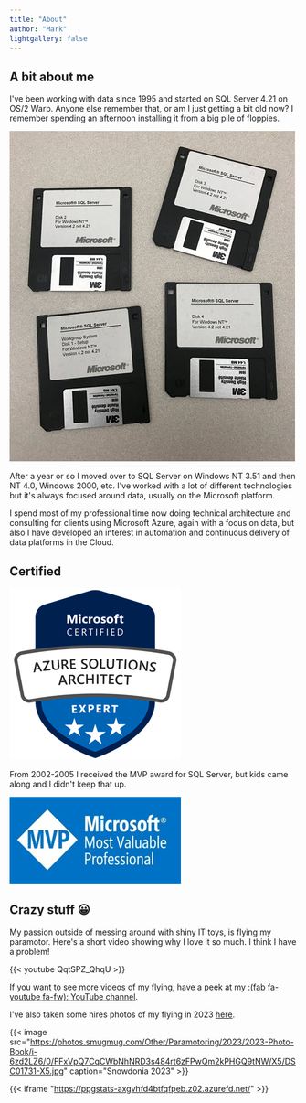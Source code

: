 ```yaml
---
title: "About"
author: "Mark"
lightgallery: false
---
```


## A bit about me

I've been working with data since 1995 and started on SQL Server 4.21 on OS/2 Warp. Anyone else remember that, or am I just getting a bit old now? I remember spending an afternoon installing it from a big pile of floppies. 

![I remember a bigger pile of floppies than this though](floppies.jpg)

After a year or so I moved over to SQL Server on Windows NT 3.51 and then NT 4.0, Windows 2000, etc. I've worked with a lot of different technologies but it's always focused around data, usually on the Microsoft platform.

I spend most of my professional time now doing technical architecture and consulting for clients using Microsoft Azure, again with a focus on data, but also I have developed an interest in automation and continuous delivery of data platforms in the Cloud.

## Certified

[![Click to Verify Azure Architect Expert](azure-solutions-architect-expert-300x300.png)](https://www.youracclaim.com/badges/513d9704-2878-4fd0-b0e7-f43a423af51c/linked_in)

From 2002-2005 I received the MVP award for SQL Server, but kids came along and I didn't keep that up.

![MVP](mvp-banner-fb-300.jpg)

## Crazy stuff :grinning:

My passion outside of messing around with shiny IT toys, is flying my paramotor. Here's a short video showing why I love it so much. I think I have a problem!

{{< youtube QqtSPZ_QhqU >}}

If you want to see more videos of my flying, have a peek at my [:(fab fa-youtube fa-fw): YouTube channel](https://www.youtube.com/@markallisonparamotor).

I've also taken some hires photos of my flying in 2023 [here](https://markallison.smugmug.com/Other/Paramotoring/2023/2023-Photo-Book/).

{{< image src="https://photos.smugmug.com/Other/Paramotoring/2023/2023-Photo-Book/i-6zd2LZ6/0/FFxVpQ7CqCWbNhNRD3s484rt6zFPwQm2kPHGQ9tNW/X5/DSC01731-X5.jpg" caption="Snowdonia 2023" >}}

{{< iframe "https://ppgstats-axgvhfd4btfqfpeb.z02.azurefd.net/" >}}